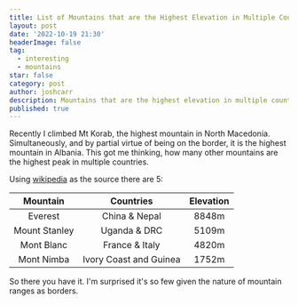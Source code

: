 ```yaml
---
title: List of Mountains that are the Highest Elevation in Multiple Countries
layout: post
date: '2022-10-19 21:30'
headerImage: false
tag:
  - interesting
  - mountains
star: false
category: post
author: joshcarr
description: Mountains that are the highest elevation in multiple countries.
published: true
---
```

Recently I climbed Mt Korab, the highest mountain in North Macedonia. Simultaneously, and by partial virtue of being on the border, it is the highest mountain in Albania. This got me thinking, how many other mountains are the highest peak in multiple countries.

Using [wikipedia](https://en.wikipedia.org/wiki/List_of_elevation_extremes_by_country) as the source there are 5:

| Mountain | Countries | Elevation |
| :--------: | :-------: | :---------: |
| Everest | China & Nepal | 8848m |
| Mount Stanley | Uganda & DRC | 5109m |
| Mont Blanc | France & Italy|4820m |
| Mont Nimba | Ivory Coast and Guinea | 1752m |

So there you have it. I'm surprised it's so few given the nature of mountain ranges as borders.  